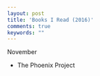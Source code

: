 ```yaml
---
layout: post
title: 'Books I Read (2016)'
comments: true
keywords: ""
---
```


November

- The Phoenix Project
